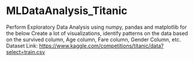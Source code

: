 # MLDataAnalysis_Titanic
Perform Exploratory Data Analysis using numpy, pandas and matplotlib for the
below
Create a lot of visualizations, identify patterns on the data based on the survived
column,
Age column, Fare column, Gender Column, etc.
Dataset Link: https://www.kaggle.com/competitions/titanic/data?select=train.csv
